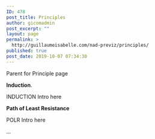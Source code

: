 ```yaml
---
ID: 478
post_title: Principles
author: gicomadmin
post_excerpt: ""
layout: page
permalink: >
  http://guillaumeisabelle.com/nad-previz/principles/
published: true
post_date: 2019-10-07 07:34:30
---
```

<!-- wp:paragraph -->

Parent for Principle page

<!-- /wp:paragraph -->

<!-- wp:paragraph -->

**Induction**.

<!-- /wp:paragraph -->

<!-- wp:paragraph -->

INDUCTION Intro here

<!-- /wp:paragraph -->

<!-- wp:paragraph -->

**Path of Least Resistance**

<!-- /wp:paragraph -->

<!-- wp:paragraph -->

POLR Intro here

<!-- /wp:paragraph -->

<!-- wp:paragraph -->

...

<!-- /wp:paragraph -->